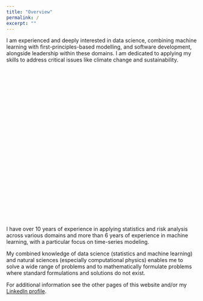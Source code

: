 ```yaml
---
title: "Overview"
permalink: /
excerpt: ""
---
```


I am experienced and deeply interested in data science, combining machine learning with first-principles-based modelling, and 
software development, alongside leadership within these domains. I am dedicated to applying my skills to address critical issues 
like climate change and sustainability.

<!-- Chart starts -->
<!-- todo: fix vertical alignment on small screens -->
<div id="myvenn" style="width: 100%;height:400px; float:center"></div>

<script type="text/javascript">
const symbolSize = 200;
const fontSize = 15;

var myVenn = echarts.init(document.getElementById('myvenn'));

var option = {
  xAxis: { min: -2, max: 2, show: false },
  yAxis: { min: -1, max: 2.5, show: false },
  series: [
    {
      symbolSize: symbolSize,
      data: [[0, 1.6]],
      type: 'scatter',
      color: '#7570b3',
      label: {
        formatter: 'data science \n (statistics and \n machine learning)',
        fontSize: fontSize,
        show: true
      }
    },
    {
      symbolSize: symbolSize,
      data: [[-0.6, 0]],
      type: 'scatter',
      color: '#1b9e77',
      label: {
        formatter: 'software development',
        fontSize: fontSize,
        show: true
      }
    },
    {
      symbolSize: symbolSize,
      data: [[0.6, 0]],
      type: 'scatter',
      color: '#d95f02',
      label: {
        formatter: 'engineering \n (natural sciences)',
        fontSize: fontSize,
        show: true
      }
    }
  ]
};

myVenn.setOption(option);
</script>

<!-- Chart ends -->

I have over 10 years of experience in applying statistics and risk analysis across various domains and more than 6 years of experience in machine learning, with a particular focus on time-series modeling.

My combined knowledge of data science (statistics and machine learning) and natural sciences (especially computational physics) enables me to solve a wide range of problems and to mathematically formulate problems where standard formulations and solutions do not exist.

For additional information see the other pages of this website and/or my [LinkedIn profile](https://www.linkedin.com/in/arpad-rozsas/).
